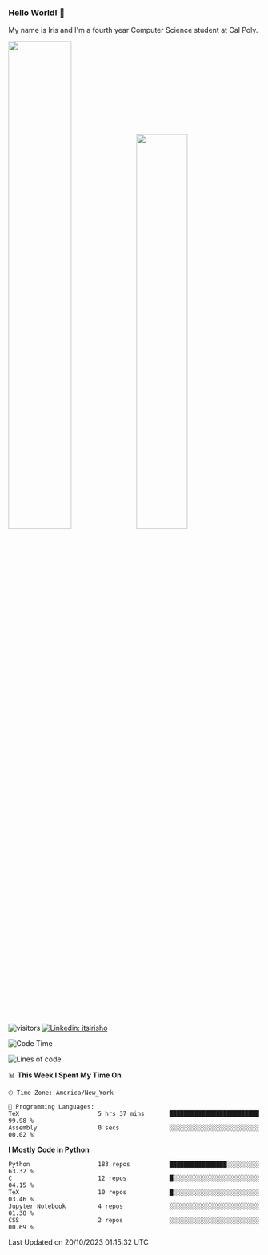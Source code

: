 ### Hello World! 👋

My name is Iris and I'm a fourth year Computer Science student at Cal Poly. 

<div id='github-stats' class='container'>
 <!-- GitHub Stats -->
 <img style="height: auto; width: 50%;" class="img" src="https://github-readme-stats.vercel.app/api?username=sleepyStick&show_icons=true&&count_private=true&include_all_commits=true&theme=panda" />
 <!-- GitHub Languages -->
 <img style="height: auto; width: 45%;" class="img" src="https://github-readme-stats.vercel.app/api/top-langs/?username=sleepyStick&langs_count=5&layout=compact&theme=panda" />
</div>

![visitors](https://komarev.com/ghpvc/?username=sleepyStick)
[![Linkedin: itsirisho](https://img.shields.io/badge/-itsirisho-informational?style=flat-square&logo=Linkedin&logoColor=white&link=https://www.linkedin.com/in/itsirisho/)](https://www.linkedin.com/in/itsirisho/)

<!--START_SECTION:waka-->
![Code Time](http://img.shields.io/badge/Code%20Time-681%20hrs%2030%20mins-blue)

![Lines of code](https://img.shields.io/badge/From%20Hello%20World%20I%27ve%20Written-40.6%20million%20lines%20of%20code-blue)

📊 **This Week I Spent My Time On** 

```text
🕑︎ Time Zone: America/New_York

💬 Programming Languages: 
TeX                      5 hrs 37 mins       █████████████████████████   99.98 % 
Assembly                 0 secs              ░░░░░░░░░░░░░░░░░░░░░░░░░   00.02 % 
```

**I Mostly Code in Python** 

```text
Python                   183 repos           ████████████████░░░░░░░░░   63.32 % 
C                        12 repos            █░░░░░░░░░░░░░░░░░░░░░░░░   04.15 % 
TeX                      10 repos            █░░░░░░░░░░░░░░░░░░░░░░░░   03.46 % 
Jupyter Notebook         4 repos             ░░░░░░░░░░░░░░░░░░░░░░░░░   01.38 % 
CSS                      2 repos             ░░░░░░░░░░░░░░░░░░░░░░░░░   00.69 % 
```




 Last Updated on 20/10/2023 01:15:32 UTC
<!--END_SECTION:waka-->

<!--
**konanyuta/konanyuta** is a ✨ _special_ ✨ repository because its `README.md` (this file) appears on your GitHub profile.

Here are some ideas to get you started:

- 🔭 I’m currently working on ...
- 🌱 I’m currently learning ...
- 👯 I’m looking to collaborate on ...
- 🤔 I’m looking for help with ...
- 💬 Ask me about ...
- 📫 How to reach me: ...
- 😄 Pronouns: ...
- ⚡ Fun fact: ...
-->
